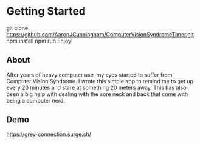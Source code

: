 # Getting Started

git clone https://github.com/AaronJCunningham/ComputerVisionSyndromeTimer.git
npm install
npm run
Enjoy!

## About

After years of heavy computer use, my eyes started to suffer from Computer Vision Syndrome. I wrote this simple app to remind me to get up every 20 minutes and stare at something 20 meters away. This has also been a big help with dealing with the sore neck and back that come with being a computer nerd.

## Demo

https://grey-connection.surge.sh/
